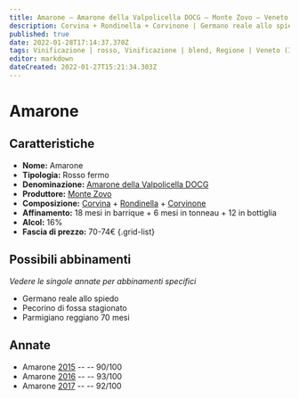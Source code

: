 ```yaml
---
title: Amarone – Amarone della Valpolicella DOCG – Monte Zovo – Veneto (IT) – 70-74€ – 4★-5★
description: Corvina + Rondinella + Corvinone | Germano reale allo spiedo – Pecorino di fossa stagionato – Parmigiano reggiano 70 mesi
published: true
date: 2022-01-28T17:14:37.370Z
tags: Vinificazione | rosso, Vinificazione | blend, Regione | Veneto (IT), Vinificazione | fermo, Prezzi | 70-74€, Vitigni | Corvina, Vitigni | Corvinone, Vitigni | Rondinella, Alimento | Formaggi - pecorino di fossa stagionato, Alimento | germano, Cottura | allo spiedo, Alimento | Formaggi - parmigiano reggiano stagionato
editor: markdown
dateCreated: 2022-01-27T15:21:34.303Z
---
```


# Amarone

## Caratteristiche
- **Nome:** <span class="nome">Amarone</span>
- **Tipologia:** Rosso fermo
- **Denominazione:** <span class="denominazione">[Amarone della Valpolicella DOCG](/denominazioni/Italia/Veneto/DOCG/Amarone-della-Valpolicella)</span>
- **Produttore:** <span class="cantina">[Monte Zovo](/produttori/Italia/Veneto/Monte-Zovo)</span> 
- **Composizione:** [Corvina](/vitigni/Italia/corvina) + [Rondinella](/vitigni/Italia/rondinella) + [Corvinone](/vitigni/Italia/corvinone)
- **Affinamento:** 18 mesi in barrique + 6 mesi in tonneau + 12 in bottiglia
- **Alcol:** 16%
- **Fascia di prezzo:** 70-74€
{.grid-list}

## Possibili abbinamenti
*Vedere le singole annate per abbinamenti specifici*

- Germano reale allo spiedo
- Pecorino di fossa stagionato
- Parmigiano reggiano 70 mesi

## Annate
- Amarone [2015](vini/Italia/Veneto/Monte-Zovo/Amarone/2015) -- <span class="star-4"></span> -- 90/100
- Amarone [2016](vini/Italia/Veneto/Monte-Zovo/Amarone/2016) -- <span class="star-5"></span> -- 93/100
- Amarone [2017](vini/Italia/Veneto/Monte-Zovo/Amarone/2017) -- <span class="star-5"></span> -- 92/100